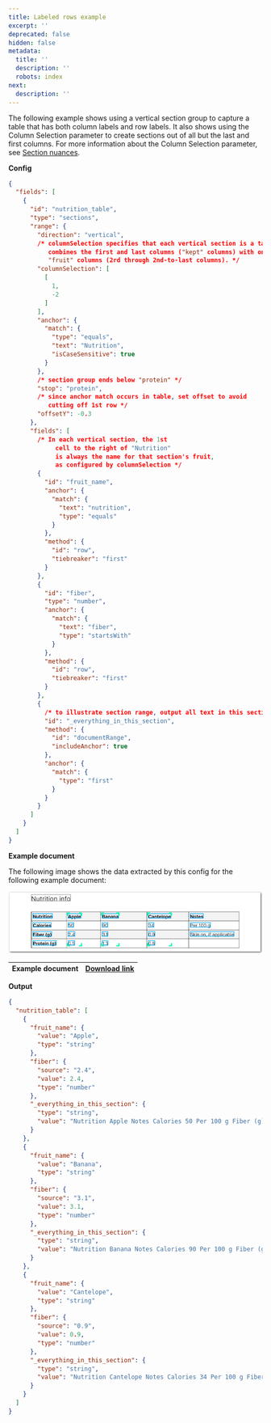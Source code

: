 ```yaml
---
title: Labeled rows example
excerpt: ''
deprecated: false
hidden: false
metadata:
  title: ''
  description: ''
  robots: index
next:
  description: ''
---
```

The following example shows using a vertical section group to capture a table that has both column labels and row labels. It also shows using the Column Selection parameter to create sections out of all but the last and first columns. For more information about the Column Selection parameter, see [Section nuances](doc:section-nuances#column-selection).



**Config**

```json
{
  "fields": [
    {
      "id": "nutrition_table",
      "type": "sections",
      "range": {
        "direction": "vertical",
        /* columnSelection specifies that each vertical section is a table slice that
           combines the first and last columns ("kept" columns) with one of the
           "fruit" columns (2rd through 2nd-to-last columns). */
        "columnSelection": [
          [
            1,
            -2
          ]
        ],
        "anchor": {
          "match": {
            "type": "equals",
            "text": "Nutrition",
            "isCaseSensitive": true
          }
        },
        /* section group ends below "protein" */
        "stop": "protein",
        /* since anchor match occurs in table, set offset to avoid 
           cutting off 1st row */
        "offsetY": -0.3
      },
      "fields": [
        /* In each vertical section, the 1st
             cell to the right of "Nutrition"
             is always the name for that section's fruit,
             as configured by columnSelection */
        {
          "id": "fruit_name",
          "anchor": {
            "match": {
              "text": "nutrition",
              "type": "equals"
            }
          },
          "method": {
            "id": "row",
            "tiebreaker": "first"
          }
        },
        {
          "id": "fiber",
          "type": "number",
          "anchor": {
            "match": {
              "text": "fiber",
              "type": "startsWith"
            }
          },
          "method": {
            "id": "row",
            "tiebreaker": "first"
          }
        },
        {
          /* to illustrate section range, output all text in this section */
          "id": "_everything_in_this_section",
          "method": {
            "id": "documentRange",
            "includeAnchor": true
          },
          "anchor": {
            "match": {
              "type": "first"
            }
          }
        }
      ]
    }
  ]
}
```

**Example document**

The following image shows the data extracted by this config for the following example document:

![Click to enlarge](https://raw.githubusercontent.com/sensible-hq/sensible-docs/main/readme-sync/assets/v0/images/final/vertical_sections_labeled_rows.png)

| Example document | [Download link](https://raw.githubusercontent.com/sensible-hq/sensible-docs/main/readme-sync/assets/v0/pdfs/vertical_sections_labeled_rows.pdf) |
| ------------------- | ------------------------------------------------------------ |

**Output**

```json
{
  "nutrition_table": [
    {
      "fruit_name": {
        "value": "Apple",
        "type": "string"
      },
      "fiber": {
        "source": "2.4",
        "value": 2.4,
        "type": "number"
      },
      "_everything_in_this_section": {
        "type": "string",
        "value": "Nutrition Apple Notes Calories 50 Per 100 g Fiber (g) 2.4 Skin on, if applicable Protein (g) 0.5"
      }
    },
    {
      "fruit_name": {
        "value": "Banana",
        "type": "string"
      },
      "fiber": {
        "source": "3.1",
        "value": 3.1,
        "type": "number"
      },
      "_everything_in_this_section": {
        "type": "string",
        "value": "Nutrition Banana Notes Calories 90 Per 100 g Fiber (g) 3.1 Skin on, if applicable Protein (g) 1.3"
      }
    },
    {
      "fruit_name": {
        "value": "Cantelope",
        "type": "string"
      },
      "fiber": {
        "source": "0.9",
        "value": 0.9,
        "type": "number"
      },
      "_everything_in_this_section": {
        "type": "string",
        "value": "Nutrition Cantelope Notes Calories 34 Per 100 g Fiber (g) 0.9 Skin on, if applicable Protein (g) 0.8"
      }
    }
  ]
}
```